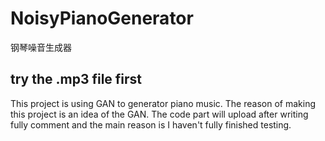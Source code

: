 # NoisyPianoGenerator
钢琴噪音生成器

## try the .mp3 file first 
This project is using GAN to generator piano music. The reason of making this project is an idea of the GAN. The code part will upload after writing fully comment and the main reason is I haven't fully finished testing.
